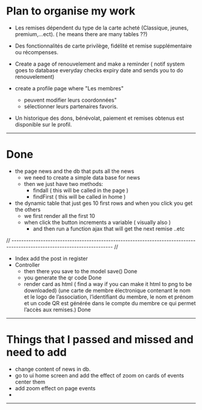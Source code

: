 # Plan to organise my work


- Les remises dépendent du type de la carte acheté (Classique, jeunes, premium,…ect). ( he means there are many tables ??)

- Des fonctionnalités de carte privilège, fidélité et remise supplémentaire ou récompenses. 

- Create a page of renouvelement and make a reminder ( notif system goes to database everyday checks expiry date
and sends you to do renouvelement) 

- create a profile page where "Les membres"
  - peuvent modifier leurs coordonnées"   
  - sélectionner leurs partenaires favoris.

- Un historique des dons, bénévolat, paiement et remises obtenus est disponible sur le profil.

---
# Done
- the page news and the db that puts all the news
  - we need to create a simple data base for news
  - then we just have two methods:
    - findall ( this will be called in the page )
    - findFirst ( this will be called in home )
- the dynamic table that just ges 10 first rows and when you click you get the others
  - we first render all the first 10
  - when click the button increments a variable ( visually also )
    - and then run a function ajax that will get the next remise ..etc

// ------------------------------------------------------------------------------------------------------------------------ //

- Index add the post in register
- Controller
  - then there you save to the model save() Done
  - you generate the qr code Done
  - render card as html ( find a way if you can make it html to png to be downloaded)
    (une carte de membre électronique contenant le nom et le logo de
    l’association, l’identifiant du membre, le nom et prénom et un code QR est générée dans
    le compte du membre ce qui permet l’accès aux remises.) Done

---
# Things that I passed and missed and need to add
- change content of news in db.
- go to ui home screen and add the effect of zoom on cards of events center them 
- add zoom effect on page events
- 

---